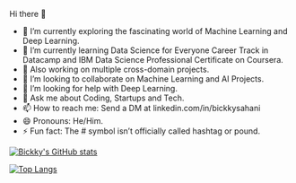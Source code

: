 Hi there 👋

- 🔭 I’m currently exploring the fascinating world of Machine Learning and Deep Learning.
- 🌱 I’m currently learning Data Science for Everyone Career Track in Datacamp and IBM Data Science Professional Certificate on Coursera.
- 🌱 Also working on multiple cross-domain projects.
- 👯 I’m looking to collaborate on Machine Learning and AI Projects.
- 🤔 I’m looking for help with Deep Learning.
- 💬 Ask me about Coding, Startups and Tech.
- 📫 How to reach me: Send a DM at linkedin.com/in/bickkysahani
- 😄 Pronouns: He/Him.
- ⚡ Fun fact: The # symbol isn’t officially called hashtag or pound.

[![Bickky's GitHub stats](https://github-readme-stats.vercel.app/api?username=bickkysahani&show_icons=true&theme=radical)](https://github.com/bickkysahani/github-readme-stats)

[![Top Langs](https://github-readme-stats.vercel.app/api/top-langs/?username=bickkysahani&layout=compact)](https://github.com/bickkysahani/github-readme-stats)


